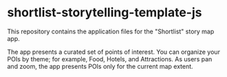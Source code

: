 # shortlist-storytelling-template-js

This repository contains the application files for the "Shortlist" story map app.  

The app presents a curated set of points of interest.  You can organize your POIs by theme; for example, Food, Hotels, and Attractions. As users pan and zoom, the app presents POIs only for the current map extent.

